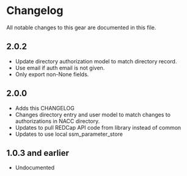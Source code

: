 # Changelog

All notable changes to this gear are documented in this file.

## 2.0.2

* Update directory authorization model to match directory record.
* Use email if auth email is not given.
* Only export non-None fields.
  
## 2.0.0

* Adds this CHANGELOG
* Changes directory entry and user model to match changes to authorizations in NACC directory.
* Updates to pull REDCap API code from library instead of common 
* Updates to use local ssm_parameter_store

## 1.0.3 and earlier

* Undocumented
